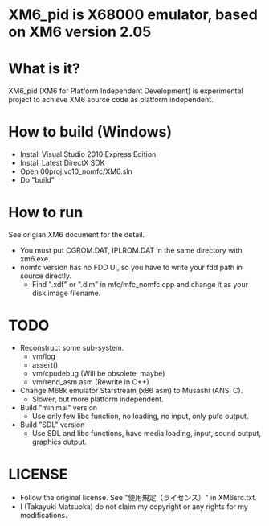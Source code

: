 ﻿XM6_pid is X68000 emulator, based on XM6 version 2.05
=====================================================


What is it?
===========

XM6_pid (XM6 for Platform Independent Development) is experimental project
to achieve XM6 source code as platform independent.


How to build (Windows)
======================
 - Install Visual Studio 2010 Express Edition
 - Install Latest DirectX SDK
 - Open 00proj.vc10_nomfc/XM6.sln
 - Do "build"


How to run
==========
See origian XM6 document for the detail.

 - You must put CGROM.DAT, IPLROM.DAT in the same directory with xm6.exe.
 - nomfc version has no FDD UI, so you have to write your fdd path in source directly.
   - Find ".xdf" or ".dim" in mfc/mfc_nomfc.cpp and change it as your disk image filename.


TODO
====

 - Reconstruct some sub-system.
   - vm/log
   - assert()
   - vm/cpudebug (Will be obsolete, maybe)
   - vm/rend_asm.asm (Rewrite in C++)
 - Change M68k emulator Starstream (x86 asm) to Musashi (ANSI C).
   - Slower, but more platform independent.
 - Build "minimal" version
   - Use only few libc function, no loading, no input, only pufc output.
 - Build "SDL" version
   - Use SDL and libc functions, have media loading, input, sound output, graphics output.


LICENSE
=======
 - Follow the original license. See "使用規定（ライセンス）" in XM6src.txt.
 - I (Takayuki Matsuoka) do not claim my copyright or any rights for my modifications.
